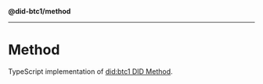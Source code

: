 **@did-btc1/method**

***

# Method

TypeScript implementation of [did:btc1 DID Method](https://dcdpr.github.io/did-btc1/).
